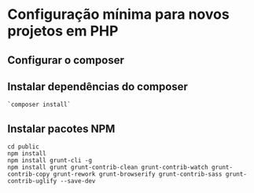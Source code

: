 # Configuração mínima para novos projetos em PHP

## Configurar o composer


## Instalar dependências do composer
	`composer install`

## Instalar pacotes NPM
```
cd public
npm install
npm install grunt-cli -g
npm install grunt grunt-contrib-clean grunt-contrib-watch grunt-contrib-copy grunt-rework grunt-browserify grunt-contrib-sass grunt-contrib-uglify --save-dev
```
